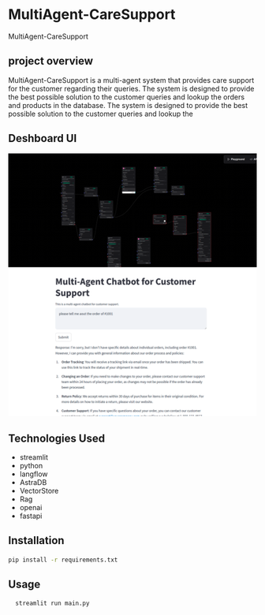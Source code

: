 # MultiAgent-CareSupport
MultiAgent-CareSupport
## project overview
MultiAgent-CareSupport is a multi-agent system that provides care support for the customer regarding
their queries. The system is designed to provide the best possible solution to the customer queries and lookup the 
orders and products in the database. The system is designed to provide the best possible solution to the customer queries and lookup the
## Deshboard UI
![image](SS/langflow.png)
![image](SS/streamllit-UI.png)

## Technologies Used
- streamlit
- python
- langflow
- AstraDB
- VectorStore
- Rag
- openai
- fastapi

## Installation
```bash
pip install -r requirements.txt
```
## Usage
```bash
  streamlit run main.py
```
